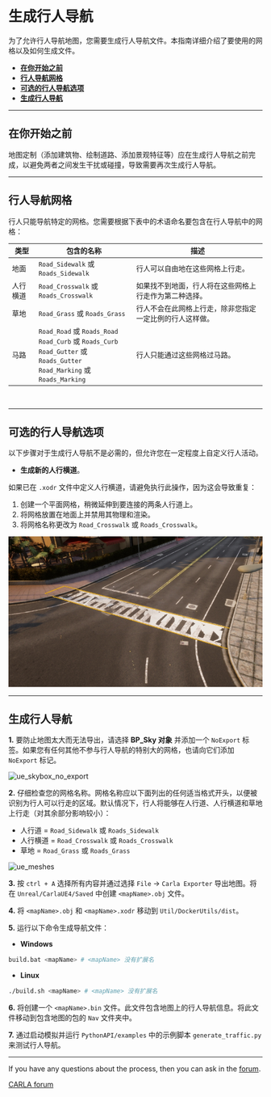 # 生成行人导航

为了允许行人导航地图，您需要生成行人导航文件。本指南详细介绍了要使用的网格以及如何生成文件。

- [__在你开始之前__](#before-you-begin)
- [__行人导航网格__](#pedestrian-navigable-meshes)
- [__可选的行人导航选项__](#optional-pedestrian-navigation-options)
- [__生成行人导航__](#generate-the-pedestrian-navigation)

---

## 在你开始之前

地图定制（添加建筑物、绘制道路、添加景观特征等）应在生成行人导航之前完成，以避免两者之间发生干扰或碰撞，导致需要再次生成行人导航。

---

## 行人导航网格

行人只能导航特定的网格。您需要根据下表中的术语命名要包含在行人导航中的网格：

| 类型   | 包含的名称                                                                                                                                   | 描述 |
|------|-----------------------------------------------------------------------------------------------------------------------------------------|-------------|
| 地面   | `Road_Sidewalk` 或 `Roads_Sidewalk`                                                                                                      | 行人可以自由地在这些网格上行走。 |
| 人行横道 | `Road_Crosswalk` 或 `Roads_Crosswalk`                                                                                                    | 如果找不到地面，行人将在这些网格上行走作为第二种选择。 |
| 草地   | `Road_Grass` 或 `Roads_Grass`                                                                                                            | 行人不会在此网格上行走，除非您指定一定比例的行人这样做。 |
| 马路   | `Road_Road` 或 `Roads_Road` <br> `Road_Curb` 或 `Roads_Curb` <br> `Road_Gutter` 或 `Roads_Gutter` <br> `Road_Marking` 或 `Roads_Marking` | 行人只能通过这些网格过马路。 |

<br>

---

## 可选的行人导航选项

以下步骤对于生成行人导航不是必需的，但允许您在一定程度上自定义行人活动。

- __生成新的人行横道__。

如果已在 `.xodr` 文件中定义人行横道，请避免执行此操作，因为这会导致重复：

1. 创建一个平面网格，稍微延伸到要连接的两条人行道上。
2. 将网格放置在地面上并禁用其物理和渲染。
3. 将网格名称更改为 `Road_Crosswalk` 或 `Roads_Crosswalk`。

![ue_crosswalks](img/ue_crosswalks.jpg)  

---
## 生成行人导航

__1.__ 要防止地图太大而无法导出，请选择 __BP_Sky 对象__ 并添加一个 `NoExport` 标签。如果您有任何其他不参与行人导航的特别大的网格，也请向它们添加 `NoExport` 标记。 

![ue_skybox_no_export](../img/ue_noexport.png) 

__2.__ 仔细检查您的网格名称。网格名称应以下面列出的任何适当格式开头，以便被识别为行人可以行走的区域。默认情况下，行人将能够在人行道、人行横道和草地上行走（对其余部分影响较小）：

*   人行道 = `Road_Sidewalk` 或 `Roads_Sidewalk` 
*   人行横道 = `Road_Crosswalk` 或 `Roads_Crosswalk` 
*   草地 = `Road_Grass` 或 `Roads_Grass`

![ue_meshes](../img/ue_meshes.jpg) 

__3.__ 按 `ctrl + A` 选择所有内容并通过选择 `File` -> `Carla Exporter` 导出地图。将在 `Unreal/CarlaUE4/Saved` 中创建 `<mapName>.obj` 文件。

__4.__ 将 `<mapName>.obj` 和 `<mapName>.xodr` 移动到 `Util/DockerUtils/dist`。

__5.__ 运行以下命令生成导航文件：  

*   __Windows__ 
```sh
build.bat <mapName> # <mapName> 没有扩展名
```
*   __Linux__
```sh
./build.sh <mapName> # <mapName> 没有扩展名
```

__6.__ 将创建一个 `<mapName>.bin` 文件。此文件包含地图上的行人导航信息。将此文件移动到包含地图的包的 `Nav` 文件夹中。

__7.__ 通过启动模拟并运行 `PythonAPI/examples` 中的示例脚本 `generate_traffic.py` 来测试行人导航。

---

If you have any questions about the process, then you can ask in the [forum](https://github.com/carla-simulator/carla/discussions).

<div class="build-buttons">
<p>
<a href="https://github.com/carla-simulator/carla/discussions" target="_blank" class="btn btn-neutral" title="Go to the CARLA forum">
CARLA forum</a>
</p>
</div>